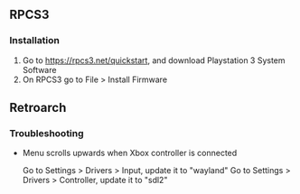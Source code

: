 ## RPCS3

### Installation

1. Go to https://rpcs3.net/quickstart, and download Playstation 3 System Software
1. On RPCS3 go to File > Install Firmware

## Retroarch

### Troubleshooting

* Menu scrolls upwards when Xbox controller is connected

  Go to Settings > Drivers > Input, update it to "wayland"
  Go to Settings > Drivers > Controller, update it to "sdl2"

